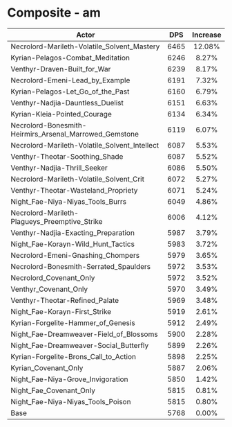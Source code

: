 # Composite - am
| Actor | DPS | Increase |
|---|:---:|:---:|
|Necrolord-Marileth-Volatile_Solvent_Mastery|6465|12.08%|
|Kyrian-Pelagos-Combat_Meditation|6246|8.27%|
|Venthyr-Draven-Built_for_War|6239|8.17%|
|Necrolord-Emeni-Lead_by_Example|6191|7.32%|
|Kyrian-Pelagos-Let_Go_of_the_Past|6160|6.79%|
|Venthyr-Nadjia-Dauntless_Duelist|6151|6.63%|
|Kyrian-Kleia-Pointed_Courage|6134|6.34%|
|Necrolord-Bonesmith-Heirmirs_Arsenal_Marrowed_Gemstone|6119|6.07%|
|Necrolord-Marileth-Volatile_Solvent_Intellect|6087|5.53%|
|Venthyr-Theotar-Soothing_Shade|6087|5.52%|
|Venthyr-Nadjia-Thrill_Seeker|6086|5.50%|
|Necrolord-Marileth-Volatile_Solvent_Crit|6072|5.27%|
|Venthyr-Theotar-Wasteland_Propriety|6071|5.24%|
|Night_Fae-Niya-Niyas_Tools_Burrs|6049|4.86%|
|Necrolord-Marileth-Plagueys_Preemptive_Strike|6006|4.12%|
|Venthyr-Nadjia-Exacting_Preparation|5987|3.79%|
|Night_Fae-Korayn-Wild_Hunt_Tactics|5983|3.72%|
|Necrolord-Emeni-Gnashing_Chompers|5979|3.65%|
|Necrolord-Bonesmith-Serrated_Spaulders|5972|3.53%|
|Necrolord_Covenant_Only|5972|3.52%|
|Venthyr_Covenant_Only|5970|3.49%|
|Venthyr-Theotar-Refined_Palate|5969|3.48%|
|Night_Fae-Korayn-First_Strike|5919|2.61%|
|Kyrian-Forgelite-Hammer_of_Genesis|5912|2.49%|
|Night_Fae-Dreamweaver-Field_of_Blossoms|5900|2.28%|
|Night_Fae-Dreamweaver-Social_Butterfly|5899|2.26%|
|Kyrian-Forgelite-Brons_Call_to_Action|5898|2.25%|
|Kyrian_Covenant_Only|5887|2.06%|
|Night_Fae-Niya-Grove_Invigoration|5850|1.42%|
|Night_Fae_Covenant_Only|5815|0.81%|
|Night_Fae-Niya-Niyas_Tools_Poison|5815|0.80%|
|Base|5768|0.00%|
